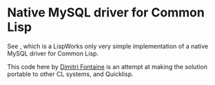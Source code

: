 # Native MySQL driver for Common Lisp

See [](http://www.obrezan.com/lisp/mysql/), which is a LispWorks only very
simple implementation of a native MySQL driver for Common Lisp.

This code here by [Dimitri Fontaine](http://tapoueh.org/) is an attempt at
making the solution portable to other CL systems, and Quicklisp.
